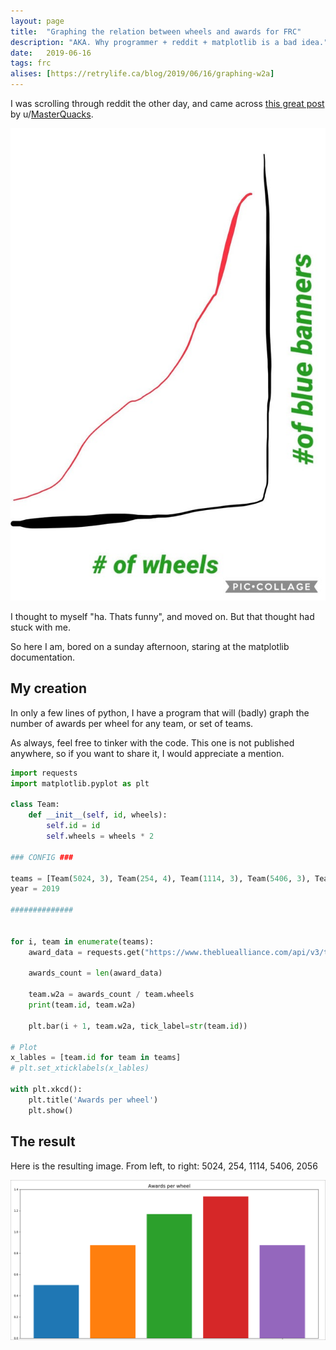 ```yaml
---
layout: page
title:  "Graphing the relation between wheels and awards for FRC"
description: "AKA. Why programmer + reddit + matplotlib is a bad idea."
date:   2019-06-16
tags: frc
alises: [https://retrylife.ca/blog/2019/06/16/graphing-w2a]
---
```


I was scrolling through reddit the other day, and came across [this great post](https://www.reddit.com/r/FRC/comments/byzv5q/i_know_what_im_doing/) by u/[MasterQuacks](https://www.reddit.com/user/MasterQuacks/).

![My insporation](/images/posts/wheels-to-awards/w2ainspo.jpg)

I thought to myself "ha. Thats funny", and moved on. But that thought had stuck with me. 

So here I am, bored on a sunday afternoon, staring at the matplotlib documentation. 

## My creation
In only a few lines of python, I have a program that will (badly) graph the number of awards per wheel for any team, or set of teams. 

As always, feel free to tinker with the code. This one is not published anywhere, so if you want to share it, I would appreciate a mention.

```python
import requests
import matplotlib.pyplot as plt

class Team:
    def __init__(self, id, wheels):
        self.id = id
        self.wheels = wheels * 2

### CONFIG ###

teams = [Team(5024, 3), Team(254, 4), Team(1114, 3), Team(5406, 3), Team(2056, 4)]
year = 2019

##############


for i, team in enumerate(teams):
    award_data = requests.get("https://www.thebluealliance.com/api/v3/team/frc" + str(team.id) + "/awards/" + str(year), params={"X-TBA-Auth-Key": "mz0VWTNtXTDV8NNOz3dYg9fHOZw8UYek270gynLQ4v9veaaUJEPvJFCZRmte7AUN"}).json()

    awards_count = len(award_data)

    team.w2a = awards_count / team.wheels
    print(team.id, team.w2a)

    plt.bar(i + 1, team.w2a, tick_label=str(team.id))

# Plot
x_lables = [team.id for team in teams]
# plt.set_xticklabels(x_lables)

with plt.xkcd():
    plt.title('Awards per wheel')
    plt.show()

```

## The result
Here is the resulting image. From left, to right: 5024, 254, 1114, 5406, 2056

![Thr result](/images/posts/wheels-to-awards/w2a.png)